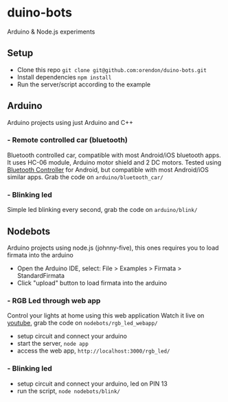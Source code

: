 # duino-bots
Arduino &amp; Node.js experiments

## Setup
* Clone this repo `git clone git@github.com:orendon/duino-bots.git`
* Install dependencies `npm install`
* Run the server/script according to the example


## Arduino
Arduino projects using just Arduino and C++

### - Remote controlled car (bluetooth)
Bluetooth controlled car, compatible with most Android/iOS bluetooth apps.
It uses HC-06 module, Arduino motor shield and 2 DC motors.
Tested using [Bluetooth Controller](https://play.google.com/store/apps/details?id=apps.BT&hl=en) for Android, but compatible with most Android/iOS similar apps.
Grab the code on `arduino/bluetooth_car/`

### - Blinking led
Simple led blinking every second, grab the code on `arduino/blink/`

## Nodebots
Arduino projects using node.js (johnny-five), this ones requires you to load firmata into the arduino

* Open the Arduino IDE, select: File > Examples > Firmata > StandardFirmata
* Click "upload" button to load firmata into the arduino

### - RGB Led through web app
Control your lights at home using this web application
Watch it live on [youtube](http://www.youtube.com/watch?v=c3o9VuWy7ls), grab the code on `nodebots/rgb_led_webapp/`

* setup circuit and connect your arduino
* start the server, `node app`
* access the web app, `http://localhost:3000/rgb_led/`

### - Blinking led
* setup circuit and connect your arduino, led on PIN 13
* run the script, `node nodebots/blink/`
